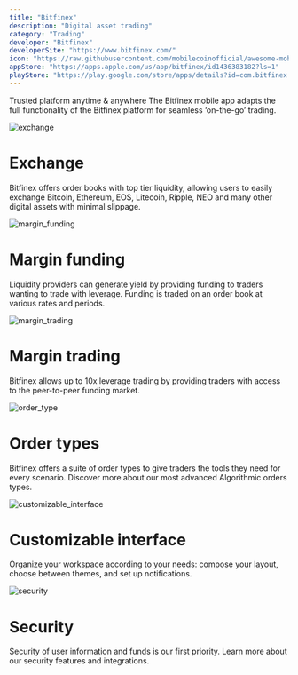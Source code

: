 ```yaml
---
title: "Bitfinex"
description: "Digital asset trading"
category: "Trading"
developer: "Bitfinex"
developerSite: "https://www.bitfinex.com/"
icon: "https://raw.githubusercontent.com/mobilecoinofficial/awesome-mobilecoin/main/directory/0079_Bitfinex/bitfinex.png"
appStore: "https://apps.apple.com/us/app/bitfinex/id1436383182?ls=1"
playStore: "https://play.google.com/store/apps/details?id=com.bitfinex.mobileapp&hl=en"
---
```

Trusted platform anytime & anywhere
The Bitfinex mobile app adapts the full functionality of the Bitfinex platform for seamless ‘on-the-go’ trading.

![exchange](https://www.bitfinex.com/images/icon-exchange.png)

Exchange
========

Bitfinex offers order books with top tier liquidity, allowing users to easily exchange Bitcoin, Ethereum, EOS, Litecoin, Ripple, NEO and many other digital assets with minimal slippage.

![margin_funding](https://www.bitfinex.com/images/icon-margin_funding.png)

Margin funding
==============

Liquidity providers can generate yield by providing funding to traders wanting to trade with leverage. Funding is traded on an order book at various rates and periods.

![margin_trading](https://www.bitfinex.com/images/icon-margin_trading.png)

Margin trading
==============

Bitfinex allows up to 10x leverage trading by providing traders with access to the peer-to-peer funding market.

![order_type](https://www.bitfinex.com/images/icon-order_type.png)

Order types
===========

Bitfinex offers a suite of order types to give traders the tools they need for every scenario. Discover more about our most advanced Algorithmic orders types.

![customizable_interface](https://www.bitfinex.com/images/icon-customizable_interface.png)

Customizable interface
======================

Organize your workspace according to your needs: compose your layout, choose between themes, and set up notifications.

![security](https://www.bitfinex.com/images/icon-security.png)

Security
========

Security of user information and funds is our first priority. Learn more about our security features and integrations.
